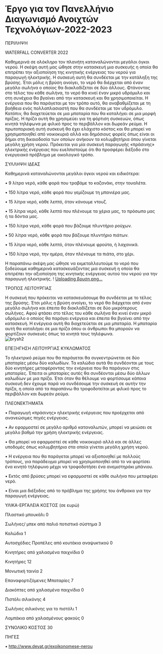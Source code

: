 # Έργο για τον Πανελλήνιο Διαγωνισμό Ανοιχτών Τεχνολόγιων-2022-2023

ΠΕΡΙΛΗΨΗ

WATERFALL CONVERTER 2022

   Καθημερινά σε ολόκληρο τον πλανήτη καταναλώνονται  μεγάλοι όγκοι νερού. Η  σκέψη αυτή μας ώθησε στην κατασκευή μια συσκευής η οποία θα επιτρέπει την αξιοποίηση της κινητικής ενέργειας  του νερού για παραγωγή ηλεκτρικής. 
   Η συσκευή αυτή θα συνδέεται με την κατάληξη της βρύσης. Έτσι μόλις η βρύση ανοίγει, το νερό θα διέρχεται από έναν μεγάλο σωλήνα ο οποίος θα διακλαδίζεται σε δύο άλλους. Φτάνοντας στο τέλος του κάθε σωλήνα, το νερό  θα κινεί έναν μικρό υδρόμυλο και στη συνέχεια θα βγαίνει από την κατασκευή και θα χρησιμοποιείται. Η ενέργεια που θα παράγεται με τον τρόπο αυτό, θα αναβαθμίζεται με τη βοήθεια ενός πολλαπλασιαστή που θα συνδέεται με τον υδρόμυλο. Κατόπιν, θα διοχετεύεται σε μια μπαταρία που θα καταλήγει σε μια μορφή πρίζας. Η πρίζα αυτή θα χρησιμεύει για τη φόρτιση συσκευών, όπως κινητά τηλέφωνα με φιλικό προς το περιβάλλον και δωρεάν ρεύμα. 
   Η πρωτοποριακή αυτή συσκευή θα έχει ελάχιστο κόστος και θα μπορεί να χρησιμοποιηθεί από νοικοκυριά αλλά και δημόσιους φορείς όπως είναι οι δήμοι στη δικαιοδοσία των οποίων ανήκουν τα κολυμβητήρια όπου γίνεται μεγάλη χρήση νερού. Πρόκειται για μία συσκευή παραγωγής «πράσινης» ηλεκτρικής ενέργειας που ευελπιστούμε ότι θα προσφέρει διέξοδο στο ενεργειακό πρόβλημα με οικολογικό τρόπο.


ΣΥΛΛΗΨΗ ΙΔΕΑΣ

Καθημερινά καταναλώνονται μεγάλοι όγκοι νερού και ειδικότερα:

•	9 λίτρα νερό, κάθε φορά που τραβάμε το καζανάκι, στην τουαλέτα.

•	150 λίτρα νερό, κάθε φορά που γεμίζουμε τη μπανιέρα μας.

•	15 λίτρα νερό, κάθε λεπτό, όταν κάνουμε ντουζ.

•	15 λίτρα νερό, κάθε λεπτό που πλένουμε τα χέρια μας, το πρόσωπο μας ή τα δόντια μας.

•	150 λίτρα νερό, κάθε φορά που βάζουμε πλυντήριο ρούχων.

•	50 λίτρα νερό, κάθε φορά που βάζουμε πλυντήριο πιάτων.

•	15 λίτρα νερό, κάθε λεπτό, όταν πλένουμε φρούτα, ή λαχανικά.

•	150 λίτρα νερό, την ημέρα, όταν πλένουμε τα πιάτα, στο χέρι.

Η παραπάνω σκέψη μας ώθησε να εκμεταλλευτούμε το νερό που ξοδεύουμε καθημερινά κατασκευάζοντας μια συσκευή η οποία θα επιτρέπει την αξιοποίηση της κινητικής ενέργειας αυτού του νερού για την παραγωγή ηλεκτρικής. !
[Uploading βρυση.png…]()


ΤΡΟΠΟΣ ΛΕΙΤΟΥΡΓΙΑΣ

Η συσκευή που πρόκειται να κατασκευάσουμε θα συνδέεται με το τέλος της βρύσης. Έτσι μόλις η βρύση ανοίγει, το νερό θα διέρχεται από έναν μεγάλο σωλήνα και έπειτα θα διακλαδίζεται σε δύο μικρότερους σωλήνες. Αφού φτάσει στο τέλος του κάθε σωλήνα θα κινεί έναν μικρό υδρόμυλο ο οποίος θα παράγει ενέργεια και έπειτα θα βγαίνει από την κατασκευή. Η ενέργεια αυτή θα διοχετεύεται σε μια μπαταρία. Η μπαταρία αυτή θα καταλήγει σε μια πρίζα όπου οι άνθρωποι θα μπορούν να φορτίζουν συσκευές όπως τα κινητά τους τηλέφωνα.  
![brysh2](https://user-images.githubusercontent.com/97704510/198702502-8d0ec898-2909-4156-a986-df857bb1cafd.png)



ΕΠΕΞΗΓΗΣΗ ΛΕΙΤΟΥΡΓΙΑΣ ΚΥΚΛΩΜΑΤΟΣ

Το ηλεκτρικό ρεύμα που θα παράγεται θα συγκεντρώνεται σε δύο μπαταρίες μέσω δύο καλωδίων. Τα καλώδια αυτά θα συνδέονται με τους δύο κινητήρες μεταφέροντας την ενέργεια που θα παράγουν στις μπαταρίες.  Έπειτα οι μπαταρίες αυτές θα συνδέονται μέσω δύο άλλων καλωδίων με μια πρίζα. Έτσι όταν θα θέλουμε να φορτίσουμε κάποια συσκευή δεν έχουμε παρά να συνδέσουμε την συσκευή σε αυτήν την πρίζα, η οποία από τα παραπάνω θα τροφοδοτείται με  φιλικό προς το περιβάλλον και δωρεάν ρεύμα.

ΠΛΕΟΝΕΚΤΗΜΑΤΑ 

•	Παραγωγή «πράσινης» ηλεκτρικής ενέργειας που προέρχεται από ανανεώσιμες πηγές ενέργειας.

•	Αν εφαρμοστεί σε μεγάλο αριθμό καταναλωτών, μπορεί να μειώσει σε μεγάλο βαθμό την χρήση ηλεκτρικής ενέργειας.

•	Θα μπορεί να εφαρμοστεί σε κάθε νοικοκυριό αλλά και σε άλλες υποδομές όπως κολυμβητήρια στα οποία γίνεται μεγάλη χρήση νερού.

•	Η ενέργεια που θα παράγεται μπορεί να αξιοποιηθεί με πολλούς τρόπους, για παράδειγμα μπορεί να  χρησιμοποιηθεί από το να φορτίσει ένα κινητό τηλέφωνο μέχρι να τροφοδοτήσει ένα ανεμιστηράκι μπάνιου. 

•	Εκτός από βρύσες μπορεί να εφαρμοστεί σε κάθε σωλήνα που μεταφέρει νερό.

•	Είναι μια διέξοδος από το πρόβλημα της χρήσης του άνθρακα για την παραγωγή ενέργειας.

ΥΛΙΚΑ-ΕΡΓΑΛΕΙΑ ΚΟΣΤΟΣ (σε ευρώ)

Πλαστικό μπουκάλι 0 

Σωλήνες/ μπεκ από παλιό ποτιστικό σύστημα 3

Καλώδια 1 

Αυτοσχέδιες Προπέλες από κουτάκια αναψυκτικού 0 

Κινητήρες από χαλασμένα παιχνίδια 0 

Κινητήρες 12

Μονωτική ταινία 2 

Επαναφορτιζόμενες Μπαταρίες 7

Διακόπτες από χαλασμένα παιχνίδια 0 

Πιστόλι σιλικόνης 4

Σωλήνες σιλικόνης για το πιστόλι 1 

Λαμπάκια από χαλασμένους φακούς 0

ΣΥΝΟΛΙΚΟ ΚΟΣΤΟΣ 30

ΠΗΓΕΣ

•	http://www.deyat.gr/exoikonomese-nerou

